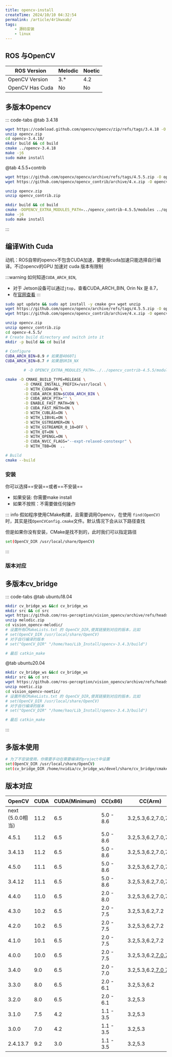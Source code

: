 ```yaml
---
title: opencv-install
createTime: 2024/10/10 04:32:54
permalink: /article/4r1kwxab/
tags:
    - 源码安装
    - linux
---
```


<!-- # opencv 安装 -->
## ROS 与OpenCV

|ROS Version|Melodic|Noetic|
|-----------|-------|------|
|OpenCV Version|3.*|4.2|
|OpenCV Has Cuda|No|No|
## 多版本Opencv 

::: code-tabs
@tab 3.4.18
```bash
wget https://codeload.github.com/opencv/opencv/zip/refs/tags/3.4.18 -O opencv.zip
unzip opencv.zip
cd opencv-3.4.18/
mkdir build && cd build
cmake ../opencv-3.4.18
make -j6   
sudo make install
```

@tab 4.5.5+contrib
```bash
wget https://github.com/opencv/opencv/archive/refs/tags/4.5.5.zip -O opencv.zip
wget https://github.com/opencv/opencv_contrib/archive/4.x.zip -O opencv_contrib.zip

unzip opencv.zip
unzip opencv_contrib.zip

mkdir build && cd build
cmake -DOPENCV_EXTRA_MODULES_PATH=../opencv_contrib-4.5.5/modules ../opencv-4.5.5
make -j6   
sudo make install
```

:::

## 编译With Cuda
动机：ROS自带的opencv不包含CUDA加速，要使用cuda加速只能选择自行编译。不过opencv的GPU 加速对 cuda 版本有限制

:::warning
如何知道`CUDA_ARCH_BIN`,
- 对于 Jetson设备可以通过`jtop`，查看CUDA_ARCH_BIN, Orin Nx 是 8.7，
- 在[官网查看](https://developer.nvidia.com/cuda-gpus)
:::
```bash
sudo apt update && sudo apt install -y cmake g++ wget unzip
wget https://github.com/opencv/opencv/archive/refs/tags/4.5.5.zip -O opencv.zip
wget https://github.com/opencv/opencv_contrib/archive/4.x.zip -O opencv_contrib.zip

unzip opencv.zip
unzip opencv_contrib.zip
cd opencv-4.5.5/
# Create build directory and switch into it
mkdir -p build && cd build
 
# Configure
CUDA_ARCH_BIN=8.9 # 如果是4060Ti
CUDA_ARCH_BIN=8.7 # 如果是ORIN_NX

        # -D OPENCV_EXTRA_MODULES_PATH=../../opencv_contrib-4.5.5/modules \

cmake -D CMAKE_BUILD_TYPE=RELEASE \
        -D CMAKE_INSTALL_PREFIX=/usr/local \
        -D WITH_CUDA=ON \
        -D CUDA_ARCH_BIN=$CUDA_ARCH_BIN \
        -D CUDA_ARCH_PTX="" \
        -D ENABLE_FAST_MATH=ON \
        -D CUDA_FAST_MATH=ON \
        -D WITH_CUBLAS=ON \
        -D WITH_LIBV4L=ON \
        -D WITH_GSTREAMER=ON \
        -D WITH_GSTREAMER_0_10=OFF \
        -D WITH_QT=ON \
        -D WITH_OPENGL=ON \
        -D CUDA_NVCC_FLAGS="--expt-relaxed-constexpr" \
        -D WITH_TBB=ON  ..

# Build
cmake --build 
```

### 安装 

你可以选择==安装==或者==不安装==
- 如果安装: 你需要make install
- 如果不按照：不需要做任何操作

::: info
假如程序使用CMake构建，且需要调用Opencv，在使用 `find(OpenCV)` 时，其实是找`OpenCVConfig.cmake`文件。默认情况下会从以下路径查找

但是如果你没有安装，CMake是找不到的，此时我们可以指定路径
```bash
set(OpenCV_DIR /usr/local/share/OpenCV)
```
:::

### 版本对应


## 多版本cv_bridge



::: code-tabs
@tab ubuntu18.04
```bash
mkdir cv_bridge_ws &&cd cv_bridge_ws
mkdir src && cd src
wget https://github.com/ros-perception/vision_opencv/archive/refs/heads/melodic.zip
unzip melodic.zip
cd vision_opencv-melodic/
# 设置所有CMakeLists.txt 的 OpenCV_DIR,使其链接到对应的版本，比如
# set(OpenCV_DIR /usr/local/share/OpenCV)
# 对于自行编译的版本
# set("OpenCV_DIR" "/home/hao/Lib_Install/opencv-3.4.3/build")

# 最后 catkin_make
```

@tab ubuntu20.04
```bash
mkdir cv_bridge_ws &&cd cv_bridge_ws
mkdir src && cd src
wget https://github.com/ros-perception/vision_opencv/archive/refs/heads/noetic.zip
unzip noetic.zip
cd vision_opencv-noetic/
# 设置所有CMakeLists.txt 的 OpenCV_DIR,使其链接到对应的版本，比如
# set(OpenCV_DIR /usr/local/share/OpenCV)
# 对于自行编译的版本
# set("OpenCV_DIR" "/home/hao/Lib_Install/opencv-3.4.3/build")

# 最后 catkin_make
```
:::


## 多版本使用
```bash
# 为了不安装使用，你需要手动在需要编译的project中设置
set(OpenCV_DIR /usr/local/share/OpenCV)
set(cv_bridge_DIR /home/nvidia/cv_bridge_ws/devel/share/cv_bridge/cmake)
```


## 版本对应

| **OpenCV** | **CUDA** | **CUDA(Minimum)** | **CC(x86)** | **CC(Arm)** | **发布日期** |
| --- | --- | --- | --- | --- | --- |
| next (5.0.0相当) | 11.2 | 6.5 | 5.0 - 8.6 | 3.2,5.3,6.2,7.0,7.2 | - |
| 4.5.1 | 11.2 | 6.5 | 5.0 - 8.6 | 3.2,5.3,6.2,7.0,7.2 | [2020/Dec/22](https://github.com/opencv/opencv/commit/1363496c1106606684d40447f5d1149b2c66a9f8) |
| 3.4.13 | 11.2 | 6.5 | 5.0 - 8.6 | 3.2,5.3,6.2,7.0,7.2 | [2020/Dec/22](https://github.com/opencv/opencv/commit/8869dc776287a1b43b252a91ceb36cc26a56eed4) |
| 4.5.0 | 11.1 | 6.5 | 5.0 - 8.6 | 3.2,5.3,6.2,7.0,7.2 | [2020/Oct/12](https://github.com/opencv/opencv/commit/d5fd2f0155ffad366f9ac912dfd6d189a7a6a98e) |
| 3.4.12 | 11.1 | 6.5 | 5.0 - 8.6 | 3.2,5.3,6.2,7.0,7.2 | [2020/Oct/11](https://github.com/opencv/opencv/commit/dc15187f1b6784ef2ece30dae223570811eaddff) |
| 4.4.0 | 11.0 | 6.5 | 2.0 - 8.0 | 3.2,5.3,6.2,7.0,7.2 | [2020/Jul/18](https://github.com/opencv/opencv/commit/c3bb57afeaf030f10939204d48d7c2a3842f4293) |
| 4.3.0 | 10.2 | 6.5 | 2.0 - 7.5 | 3.2,5.3,6.2,7.2 | [2020/Apr/3](https://github.com/opencv/opencv/commit/01b2c5a77ca6dbef3baef24ebc0a5984579231d9) |
| 4.2.0 | 10.2 | 6.5 | 2.0 - 7.5 | 3.2,5.3,6.2,7.2 | [2019/Dec/20](https://github.com/opencv/opencv/commit/bda89a6469aa79ecd8713967916bd754bff1d931) |
| 4.1.0 | 10.1 | 6.5 | 2.0 - 7.5 | 3.2,5.3,6.2,7.2 | [2019/Apr/8](https://github.com/opencv/opencv/commit/371bba8f54560b374fbcd47e7e02f015ac4969ad) |
| 4.0.0 | 10.0 | 6.5 | 2.0 - 7.5 | 3.2,5.3,6.2,[7.0,7.5](https://qiita.com/tomoaki_teshima/items/4401349431ce266dc319) | [2018/Nov/18](https://github.com/opencv/opencv/commit/75ed282b20770a7a9b490102fd2e0b4fa26223e5) |
| 3.4.0 | 9.0 | 6.5 | 2.0 - 7.0 | 3.2,5.3,6.2,[7.0 7.5](https://qiita.com/tomoaki_teshima/items/4401349431ce266dc319) | [2017/Dec/23](https://github.com/opencv/opencv/commit/6d4f66472e14b29b8e1623859cfebfdc67f677c3) |
| 3.3.0 | 8.0 | 6.5 | 2.0 - 6.1 | 3.2,5.3,6.2 | [2017/Aug/4](https://github.com/opencv/opencv/commit/4af3ca4e4d7be246a49d751a79c6392e848ac2aa) |
| 3.2.0 | 8.0 | 6.5 | 2.0 - 6.1 | 3.2,5.3 | [2016/Dec/23](https://github.com/opencv/opencv/commit/70bbf17b133496bd7d54d034b0f94bd869e0e810) |
| 3.1.0 | 7.5 | 4.2 | 1.1 - 3.5 | 3.2,5.3 | [2015/Dec/19](https://github.com/opencv/opencv/commit/92387b1ef8fad15196dd5f7fb4931444a68bc93a) |
| 3.0.0 | 7.0 | 4.2 | 1.1 - 3.5 | 3.2,5.3 | [2015/Jun/4](https://github.com/opencv/opencv/commit/c12243cf4fccf5df7b0270a32883986b373dca7b) |
| 2.4.13.7 | 9.2 | 3.0 | 1.1 - 3.5 | 3.2,5.3 | [2018/Jul/2](https://github.com/opencv/opencv/commit/51cfa519249c89d24035b3f96315ad997deb300f) |

